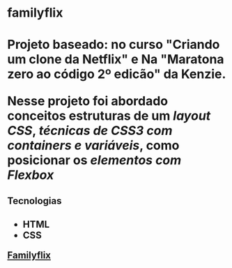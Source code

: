 <h1>familyflix<h1>
<p>Projeto baseado: no curso "Criando um clone da Netflix" e Na "Maratona zero ao código 2º edicão" da Kenzie.<p>
<p>Nesse projeto foi abordado conceitos estruturas de  um <i>layout CSS</i>, <i>técnicas de CSS3 com containers e variáveis</i>, como posicionar os <i>elementos com Flexbox</i>


<h2>Tecnologias<h2>
<ul>
  <b><li>HTML</li></b>
  <b><li>CSS</li></b>
  </ul>

  <a href = "https://leandrodiascarvalho.github.io/familyfix/">Familyflix</a>
